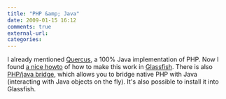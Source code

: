```yaml
---
title: "PHP &amp; Java"
date: 2009-01-15 16:12
comments: true
external-url:
categories:
---
```

I already mentioned [Quercus][1], a 100% Java implementation of PHP. Now I found [a nice howto][2] of how to make this work in [Glassfish][3]. There is also [PHP/java bridge][4], which allows you to bridge native PHP with Java (interacting with Java objects on the fly). It's also possible to install it into Glassfish.

  [1]: http://quercus.caucho.com/
  [2]: http://weblogs.java.net/blog/arungupta/archive/2007/08/php_in_glassfis.html
  [3]: https://glassfish.dev.java.net/
  [4]: http://php-java-bridge.sourceforge.net/pjb/how_it_works.php
